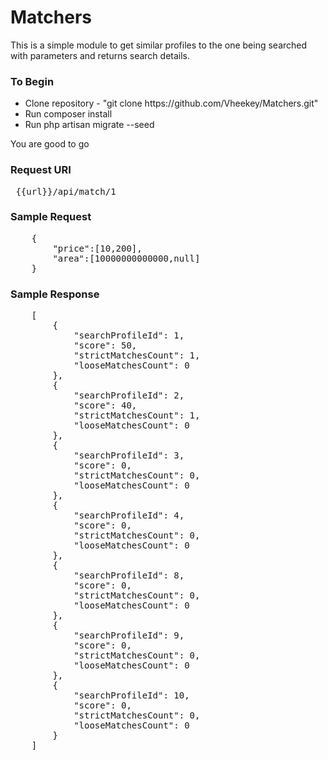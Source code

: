 # Matchers

This is a simple module to get similar profiles to the one being searched with parameters and returns search details.

### To Begin
<ul>
    <li>Clone repository - "git clone https://github.com/Vheekey/Matchers.git"</li>
    <li>Run composer install</li>
    <li>Run php artisan migrate --seed</li>
</ul>

<p> You are good to go </p>

### Request URI
<pre> {{url}}/api/match/1 </pre>

### Sample Request
<pre>
    {
        "price":[10,200],
        "area":[10000000000000,null]
    }
</pre>
### Sample Response
<pre>
    [
        {
            "searchProfileId": 1,
            "score": 50,
            "strictMatchesCount": 1,
            "looseMatchesCount": 0
        },
        {
            "searchProfileId": 2,
            "score": 40,
            "strictMatchesCount": 1,
            "looseMatchesCount": 0
        },
        {
            "searchProfileId": 3,
            "score": 0,
            "strictMatchesCount": 0,
            "looseMatchesCount": 0
        },
        {
            "searchProfileId": 4,
            "score": 0,
            "strictMatchesCount": 0,
            "looseMatchesCount": 0
        },
        {
            "searchProfileId": 8,
            "score": 0,
            "strictMatchesCount": 0,
            "looseMatchesCount": 0
        },
        {
            "searchProfileId": 9,
            "score": 0,
            "strictMatchesCount": 0,
            "looseMatchesCount": 0
        },
        {
            "searchProfileId": 10,
            "score": 0,
            "strictMatchesCount": 0,
            "looseMatchesCount": 0
        }
    ]
</pre>
